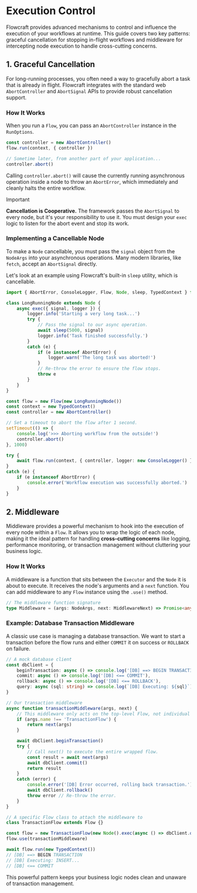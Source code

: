 # Execution Control

Flowcraft provides advanced mechanisms to control and influence the execution of your workflows at runtime. This guide covers two key patterns: graceful cancellation for stopping in-flight workflows and middleware for intercepting node execution to handle cross-cutting concerns.

## 1. Graceful Cancellation

For long-running processes, you often need a way to gracefully abort a task that is already in flight. Flowcraft integrates with the standard web `AbortController` and `AbortSignal` APIs to provide robust cancellation support.

### How It Works

When you run a `Flow`, you can pass an `AbortController` instance in the `RunOptions`.

```typescript
const controller = new AbortController()
flow.run(context, { controller })

// Sometime later, from another part of your application...
controller.abort()
```

Calling `controller.abort()` will cause the currently running asynchronous operation inside a node to throw an `AbortError`, which immediately and cleanly halts the entire workflow.

> [!IMPORTANT]
> **Cancellation is Cooperative.** The framework passes the `AbortSignal` to every node, but it's your responsibility to use it. You must design your `exec` logic to listen for the abort event and stop its work.

### Implementing a Cancellable Node

To make a `Node` cancellable, you must pass the `signal` object from the `NodeArgs` into your asynchronous operations. Many modern libraries, like `fetch`, accept an `AbortSignal` directly.

Let's look at an example using Flowcraft's built-in `sleep` utility, which is cancellable.

```typescript
import { AbortError, ConsoleLogger, Flow, Node, sleep, TypedContext } from 'flowcraft'

class LongRunningNode extends Node {
	async exec({ signal, logger }) {
		logger.info('Starting a very long task...')
		try {
			// Pass the signal to our async operation.
			await sleep(5000, signal)
			logger.info('Task finished successfully.')
		}
		catch (e) {
			if (e instanceof AbortError) {
				logger.warn('The long task was aborted!')
			}
			// Re-throw the error to ensure the flow stops.
			throw e
		}
	}
}

const flow = new Flow(new LongRunningNode())
const context = new TypedContext()
const controller = new AbortController()

// Set a timeout to abort the flow after 1 second.
setTimeout(() => {
	console.log('>>> Aborting workflow from the outside!')
	controller.abort()
}, 1000)

try {
	await flow.run(context, { controller, logger: new ConsoleLogger() })
}
catch (e) {
	if (e instanceof AbortError) {
		console.error('Workflow execution was successfully aborted.')
	}
}
```

## 2. Middleware

Middleware provides a powerful mechanism to hook into the execution of every node within a `Flow`. It allows you to wrap the logic of each node, making it the ideal pattern for handling **cross-cutting concerns** like logging, performance monitoring, or transaction management without cluttering your business logic.

### How It Works

A middleware is a function that sits between the `Executor` and the `Node` it is about to execute. It receives the node's arguments and a `next` function. You can add middleware to any `Flow` instance using the `.use()` method.

```typescript
// The middleware function signature
type Middleware = (args: NodeArgs, next: MiddlewareNext) => Promise<any>
```

### Example: Database Transaction Middleware

A classic use case is managing a database transaction. We want to start a transaction before the flow runs and either `COMMIT` it on success or `ROLLBACK` on failure.

```typescript
// A mock database client
const dbClient = {
	beginTransaction: async () => console.log('[DB] ==> BEGIN TRANSACTION'),
	commit: async () => console.log('[DB] <== COMMIT'),
	rollback: async () => console.log('[DB] <== ROLLBACK'),
	query: async (sql: string) => console.log(`[DB] Executing: ${sql}`),
}

// Our transaction middleware
async function transactionMiddleware(args, next) {
	// This middleware only acts on the top-level Flow, not individual nodes.
	if (args.name !== 'TransactionFlow') {
		return next(args)
	}

	await dbClient.beginTransaction()
	try {
		// Call next() to execute the entire wrapped flow.
		const result = await next(args)
		await dbClient.commit()
		return result
	}
	catch (error) {
		console.error('[DB] Error occurred, rolling back transaction.')
		await dbClient.rollback()
		throw error // Re-throw the error.
	}
}

// A specific Flow class to attach the middleware to
class TransactionFlow extends Flow {}

const flow = new TransactionFlow(new Node().exec(async () => dbClient.query('INSERT...')))
flow.use(transactionMiddleware)

await flow.run(new TypedContext())
// [DB] ==> BEGIN TRANSACTION
// [DB] Executing: INSERT...
// [DB] <== COMMIT
```

This powerful pattern keeps your business logic nodes clean and unaware of transaction management.

